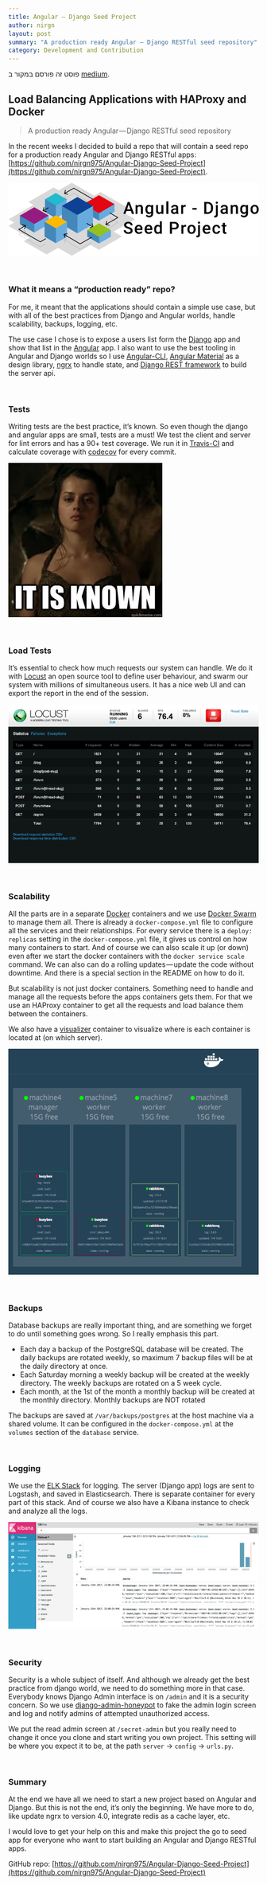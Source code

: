 ```yaml
---
title: Angular — Django Seed Project
author: nirgn
layout: post
summary: "A production ready Angular — Django RESTful seed repository"
category: Development and Contribution
---
```


פוסט זה פורסם במקור ב [medium](https://medium.com/@nirgn/angular-django-seed-project-5319c33d7bac).

## Load Balancing Applications with HAProxy and Docker

> A production ready Angular — Django RESTful seed repository

In the recent weeks I decided to build a repo that will contain a seed repo for a production ready Angular and Django RESTful apps: [https://github.com/nirgn975/Angular-Django-Seed-Project](https://github.com/nirgn975/Angular-Django-Seed-Project).

<!--more-->

<div>
  <img src="/images/posts/angular-django-seed-project/project-logo.png" alt="Project Logo">
</div>

&nbsp;

### What it means a “production ready” repo?

For me, it meant that the applications should contain a simple use case, but with all of the best practices from Django and Angular worlds, handle scalability, backups, logging, etc.

The use case I chose is to expose a users list form the [Django](https://www.djangoproject.com/) app and show that list in the [Angular](https://angular.io/) app. I also want to use the best tooling in Angular and Django worlds so I use [Angular-CLI](https://github.com/angular/angular-cli), [Angular Material](https://material.angular.io/) as a design library, [ngrx](https://github.com/ngrx) to handle state, and [Django REST framework](http://www.django-rest-framework.org/) to build the server api.

&nbsp;

### Tests

Writing tests are the best practice, it’s known. So even though the django and angular apps are small, tests are a must! We test the client and server for lint errors and has a 90+ test coverage. We run it in [Travis-CI](https://travis-ci.org/) and calculate coverage with [codecov](https://codecov.io) for every commit.

<div>
  <img src="/images/posts/angular-django-seed-project/tests-are-best-practice-its-known.jpeg" alt="Tests are best practice, it’s known.">
</div>

&nbsp;

### Load Tests

It’s essential to check how much requests our system can handle. We do it with [Locust](http://locust.io/) an open source tool to define user behaviour, and swarm our system with millions of simultaneous users. It has a nice web UI and can export the report in the end of the session.

<div>
  <img src="/images/posts/angular-django-seed-project/locust-web-ui.png" alt="Locust Web UI">
</div>

&nbsp;

### Scalability

All the parts are in a separate [Docker](https://www.docker.com/) containers and we use [Docker Swarm](https://docs.docker.com/engine/swarm/) to manage them all. There is already a `docker-compose.yml` file to configure all the services and their relationships. For every service there is a `deploy: replicas` setting in the `docker-compose.yml` file, it gives us control on how many containers to start. And of course we can also scale it up (or down) even after we start the docker containers with the `docker service scale` command. We can also can do a rolling updates — update the code without downtime. And there is a special section in the README on how to do it.

But scalability is not just docker containers. Something need to handle and manage all the requests before the apps containers gets them. For that we use an HAProxy container to get all the requests and load balance them between the containers.

We also have a [visualizer](https://github.com/dockersamples/docker-swarm-visualizer) container to visualize where is each container is located at (on which server).

<div>
  <img src="/images/posts/angular-django-seed-project/docker-swarm-visualizer.png" alt="Docker Swarm Visualizer">
</div>

&nbsp;

### Backups

Database backups are really important thing, and are something we forget to do until something goes wrong. So I really emphasis this part.

* Each day a backup of the PostgreSQL database will be created. The daily backups are rotated weekly, so maximum 7 backup files will be at the daily directory at once.
* Each Saturday morning a weekly backup will be created at the weekly directory. The weekly backups are rotated on a 5 week cycle.
* Each month, at the 1st of the month a monthly backup will be created at the monthly directory. Monthly backups are NOT rotated

The backups are saved at `/var/backups/postgres` at the host machine via a shared volume. It can be configured in the `docker-compose.yml` at the `volumes` section of the `database` service.

&nbsp;

### Logging

We use the [ELK Stack](https://www.elastic.co/products) for logging. The server (Django app) logs are sent to Logstash, and saved in Elasticsearch. There is separate container for every part of this stack. And of course we also have a Kibana instance to check and analyze all the logs.

<div>
  <img src="/images/posts/angular-django-seed-project/kibana-ui.png" alt="Kibana UI">
</div>

&nbsp;

### Security

Security is a whole subject of itself. And although we already get the best practice from django world, we need to do something more in that case. Everybody knows Django Admin interface is on `/admin` and it is a security concern. So we use [django-admin-honeypot](https://github.com/dmpayton/django-admin-honeypot) to fake the admin login screen and log and notify admins of attempted unauthorized access.

We put the read admin screen at `/secret-admin` but you really need to change it once you clone and start writing you own project. This setting will be where you expect it to be, at the path `server` -> `config` -> `urls.py`.

&nbsp;

### Summary

At the end we have all we need to start a new project based on Angular and Django. But this is not the end, it’s only the beginning. We have more to do, like update ngrx to version 4.0, integrate redis as a cache layer, etc.

I would love to get your help on this and make this project the go to seed app for everyone who want to start building an Angular and Django RESTful apps.

GitHub repo: [https://github.com/nirgn975/Angular-Django-Seed-Project](https://github.com/nirgn975/Angular-Django-Seed-Project)
